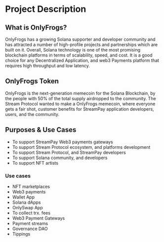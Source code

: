 # Project Description

## What is OnlyFrogs?

OnlyFrogs has a growing Solana supporter and developer community and has attracted a number of high-profile projects and partnerships which are built on it. Overall, Solana technology is one of the most promising blockchain platforms in terms of scalability, speed, and cost. It is a good choice for any Decentralized Application, and web3 Payments platform that requires high throughput and low latency.

## OnlyFrogs Token

OnlyFrogs is the next-generation memecoin for the Solana Blockchain, by the people with 50% of the total supply airdropped to the community. The Stream Protocol wanted to make a OnlyFrogs memecoin, where everyone gets a fair shot, customer benefits for StreamPay application developers, users, and the community.

## Purposes & Use Cases

- To support StreamPay Web3 payments gateways
- To support Stream Protocol ecosystem, and platforms development
- To support Stream Protocol, and StreamPay developers
- To support Solana community, and developers
- To support NFT artists

### Use cases

- NFT marketplaces
- Web3 payments
- Wallet App
- Solana dApps
- OnlySwap App
- To collect trx. fees
- Web3 Payment Gateways
- Payment streams
- Governance DAO
- Tippings 
